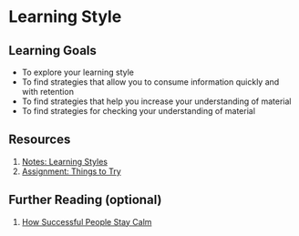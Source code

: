 # Learning Style

## Learning Goals
- To explore your learning style
- To find strategies that allow you to consume information quickly and with retention
- To find strategies that help you increase your understanding of material
- To find strategies for checking your understanding of material

## Resources
1. [Notes: Learning Styles](notes/learning-styles.md)
1. [Assignment: Things to Try](assignments/things-to-try.md)

## Further Reading (optional)
1. [How Successful People Stay Calm]( http://www.forbes.com/sites/travisbradberry/2014/02/06/how-successful-people-stay-calm/)
